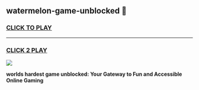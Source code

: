 
## watermelon-game-unblocked 👋
<h3>
<a href="https://premium.freeplayer.one?title=watermelon-game-unblocked&ref=14F">CLICK TO PLAY</a></h3>
<hr>

<h3>
<a href="https://premium.freeplayer.one?title=watermelon-game-unblocked&ref=14F">CLICK 2 PLAY</a>
  
</h3>

<a href="https://premium.freeplayer.one?title=watermelon-game-unblocked&ref=12F/"><img src="https://clearcache.store/games.png"></a>


**worlds hardest game unblocked: Your Gateway to Fun and Accessible Online Gaming**
